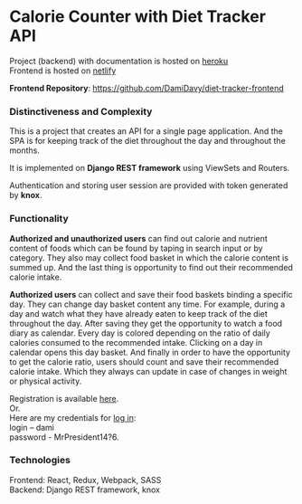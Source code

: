 # Calorie Counter with Diet Tracker API

Project (backend) with documentation is hosted on [heroku]( https://caloriecounterapi.herokuapp.com)  
Frontend is hosted on [netlify](https://canthin.netlify.app)  

**Frontend Repository**: <https://github.com/DamiDavy/diet-tracker-frontend>

### Distinctiveness and Complexity

This is a project that creates an API for a single page application. And the SPA is for keeping track of the diet throughout the day and throughout the months.

It is implemented on **Django REST framework** using ViewSets and Routers.

Authentication and storing user session are provided with token generated by **knox**.

### Functionality

**Authorized and unauthorized users** can find out calorie and nutrient content of foods which can be found by taping in search input or by category. They also may collect food basket in which the calorie content is summed up. And the last thing is opportunity to find out their recommended calorie intake. 

**Authorized users** can collect and save their food baskets binding a specific day. They can change day basket content any time. For example, during a day and watch what they have already eaten to keep track of the diet throughout the day. After saving they get the opportunity to watch a food diary as calendar. Every day is colored depending on the ratio of daily calories consumed to the recommended intake. Clicking on a day in calendar opens this day basket. And finally in order to have the opportunity to get the calorie ratio, users should count and save their recommended calorie intake. Which they always can update in case of changes in weight or physical activity.

Registration is available [here](https://canthin.netlify.app/app/register).  
Or.  
Here are my credentials for [log in](https://canthin.netlify.app/app/login):  
login – dami  
password - MrPresident14?6.  

### Technologies

Frontend: React, Redux, Webpack, SASS  
Backend: Django REST framework, knox

